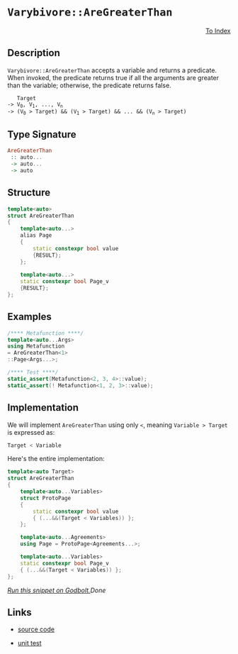 <!-- Copyright 2024 Feng Mofan
SPDX-License-Identifier: Apache-2.0 -->

# `Varybivore::AreGreaterThan`

<p style='text-align: right;'><a href="../../../facilities/metafunctions.md#varybivore-are-greater-than">To Index</a></p>

## Description

`Varybivore::AreGreaterThan` accepts a variable and returns a predicate.
When invoked, the predicate returns true if all the arguments are greater than the variable;
otherwise, the predicate returns false.

<pre><code>   Target
-> V<sub>0</sub>, V<sub>1</sub>, ..., V<sub>n</sub>
-> (V<sub>0</sub> &gt; Target) && (V<sub>1</sub> &gt; Target) && ... && (V<sub>n</sub> &gt; Target)</code></pre>

## Type Signature

```Haskell
AreGreaterThan
 :: auto...
 -> auto...
 -> auto
```

## Structure

```C++
template<auto>
struct AreGreaterThan
{
    template<auto...>
    alias Page
    {
        static constexpr bool value
        {RESULT};
    };
    
    template<auto...>
    static constexpr bool Page_v
    {RESULT};
};
```

## Examples

```C++
/**** Metafunction ****/
template<auto...Args>
using Metafunction
= AreGreaterThan<1>
::Page<Args...>;

/**** Test ****/
static_assert(Metafunction<2, 3, 4>::value);
static_assert(! Metafunction<1, 2, 3>::value);
```

## Implementation

We will implement `AreGreaterThan` using only `<`, meaning <code>Variable > Target</code> is expressed as:

```C++
Target < Variable
```

Here's the entire implementation:

```C++
template<auto Target>
struct AreGreaterThan
{
    template<auto...Variables>
    struct ProtoPage
    {
        static constexpr bool value
        { (...&&(Target < Variables)) };
    };

    template<auto...Agreements>
    using Page = ProtoPage<Agreements...>;

    template<auto...Variables>
    static constexpr bool Page_v
    { (...&&(Target < Variables)) };
};
```

[*Run this snippet on Godbolt.*](https://godbolt.org/#z:OYLghAFBqd5QCxAYwPYBMCmBRdBLAF1QCcAaPECAMzwBtMA7AQwFtMQByARg9KtQYEAysib0QXACx8BBAKoBnTAAUAHpwAMvAFYTStJg1DIApACYAQuYukl9ZATwDKjdAGFUtAK4sGISQDspK4AMngMmAByPgBGmMQgAMwArKQADqgKhE4MHt6%2B/kEZWY4CYRHRLHEJKbaY9qUMQgRMxAR5Pn6BdQ05za0E5VGx8UmpCi1tHQXdEwNDldVjAJS2qF7EyOwcAPQAVAeHR8cnhzsmGgCC%2B4cA1ACSLGn0bIJMjbdH51c3p3%2Bn30uF0uBEwTwMoJMiTcTC8RFuABVWsBMAQodhgRNiF4HLdLsRMABxAnveIIhCGYEmAJWK63em3UHg0lQmFw1AAOi5ADVWngmDF6Ap0cCGbcsTiCLdlMRUERlEwUaKGdTaZcxWK5o5kLc0AwJphVGliLcYqhPLcAG5iLyYZUa26q24QLkc8wANg9ECRxBRUtZt15xH5gswCmWy0dAQAIlC1WLqbHEmr7Yywc8WdDYURXZdgASwYwCMLEhi6QyvFkjNLFZhHYlo9LZfLa6y8wXXsXXSLk1Ty/SmRnIVn2a6gyGhSL%2B%2BKWtrdQIDUaTWaLQqUQB9S2pp0urker0%2Bv31tyBvkCoURqNJlMxuN967/P6A357W7YVSsZ51r7Al%2BPs73i%2BtwALKokwVBeAwDg5J8AFXIOEJ2iOOZcviwAlmWlyVuEwAgWBEFQY0VINniBLEpgpLEOSlLQlwU6XCAIBrkhbhoQo3alneVy/kciJhlKP5XFqeDIOuTAKEobQQKBLQEdBAismYpC3IkymSOijHWt4mDLFxlzCaJ4mSQQEBgGAeGyZB8kMKyXDKUpKkaSAWm2rpyYcKstCcMkvB%2BBwWikKgnBuNY1jiusmx1uYiQ8KQBCaB5qwANYgMkkgchoAAcZhmAAnLlXDJFlmVcAEATSF5HCSLwLASBoGikH5AVBRwvAKCADXxf5HmkHAsAwIgIDrAQaRwuQlBoE8dDxJErDbKomXugAtO6ki3MAyA6lIHJmLwmD4EQwboHo/CCCIYjsFIMiCIoKjqN1pC6HZADuxBMGknA8J53m%2BQlgWcAA8nCo1SqgVC3Aty2retm23NtZjOh4U30Ca0VcMsvBdVoqwQEgk1pNNZAUBA%2BOEyAwBSEpNC0KCxDtRAMR/TE4StAAnp9vDM8wxCswDMTaJgDgc6Qk2dgDDC0OzD1YDEXjADCtC0O13C8FgLCGMA4jS3gBLQZaYZ/YagtwtssXhKClUBbQeAxG9PMeFgf0EMGtUq6Q%2BvEGaSjRmCGvW0YCWrFQBjodyeCYM9ANpIwwuncIojiFdce3Wof1PfoGsoKFlj6Db7WQKsqBpI0ytLRM6BQtGpiWNYZjNR7R0GwXPSC40LgMO4nidHooThMMVSjHZxTZAI0x%2BEPmQjwwCwjAkdl2K3fSTO0XcFPP9SLwI/RtDPA9z7Yy9j3ocw733iyD6sCgRVsEjfRwPmNX9LUQ4tK1rRtW3pQjEC4IQJCOmYGKGM4qB1WAgCiWAEgQGSv4RIHJcqJHKhoSQZhJDunqskd0uV9CcGqqQWqMUOTui4O6TKuUSrujSoVBB7pH4PRam1DqIDuo4wGrjIawMxrE1JijWabBOCtBYJaAIS0mC6gMNWLguUORcAyntA6JA8DHTsnHc6idpDJyUKnB6uglKvXehzO%2BD8mq8BakDEacJbhgxflDNayAJG4SkTIjKiNUDI3iAAxIZhgFYx6uwnh8RxokzcQTFGKAHFSK4A1amtN6aMwelzNmwtEk8z5gLIWbtRZFnFpLP6Ms5YKyVsLNWfttgBXwLrRw%2BtlYBSNsgE2wtzb1D%2BtbW2bMHZlMxi7YWHsvaYB9urIw/tQAsL4CHBQYcI5Rxjm7VRCdLoaNkCne6AVdEZwDtXKwOdWn52gYFYuORS7l0rps2u9d4iN12ZfDe1l26d3yOPYIHdd5LAniUHIR83lTxeYPFu1lt4rwecfG5jQAU/P3ifQF3d57L3BbfNYGwb7oxwffX69DOA2LfuIjWcNpGyI0M6X%2Bh1PHo0xqA0g4CmCQMoHfPBBDpHIICMkXKZVEgoLQZIOyJj/qtVsEw3xrD4DsOGiDIJATiB8O2II6GLAFCWh1JaJxiEJjyL/kdE6sg1ELOuvILRKydBJFIPoj6KsjFouaoDThoNwaqBlXKhVSrSQTFce41GgDEg%2BMDr1PGITCZit9WE%2BVaQ0ibikeuZVBB1y2o0XQWJlB4kBRSVLWKSa0mt2FlkwQOSpblMwLLeWYgiluxKUMzppAKmL2qYbVQxtQSNMEM0h6rS7asw6U7bpbtemZH6b7IZOEvXB0VBM8Okdo5%2BVinMi6EhFk3T1WnQ1Dis4122XneAhcDkLk4DscuS6tkWDrqYhuSim57IXrciArhPlPPQHCr5jQr3D0aLev5oLD6r0eWe198wz6z2Pm%2BoFMLv0VF/ciq%2BiLLpmroRajgEM7XyqtI60Ezqf4KLdUAslLCwEQNGHsyqdKQB5Q5IkFIRVOX1WIwEUhUHTGcEYZ1clKVJDJHgaVAI9VMqSAKlwbKZhaGVUSOamjvKBV312tRnlGHsarA9lkZwkggA%3D%3D)$Done$

## Links

- [source code](../../../../conceptrodon/varybivore/are_greater_than.hpp)

- [unit test](../../../../tests/unit/metafunctions/varybivore/are_greater_than.test.hpp)
